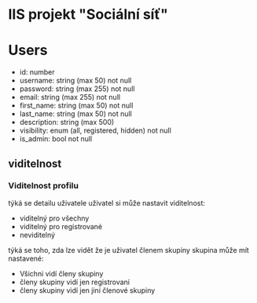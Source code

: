 # IIS projekt "Sociální síť"

# Users

-   id: number
-   username: string (max 50) not null
-   password: string (max 255) not null
-   email: string (max 255) not null
-   first_name: string (max 50) not null
-   last_name: string (max 50) not null
-   description: string (max 500)
-   visibility: enum (all, registered, hidden) not null
-   is_admin: bool not null

## viditelnost

### Viditelnost profilu

týká se detailu uživatele
uživatel si může nastavit viditelnost:

-   viditelný pro všechny
-   viditelný pro registrované
-   neviditelný

týká se toho, zda lze vidět že je uživatel členem skupiny
skupina může mít nastavené:

-   Všichni vidí členy skupiny
-   členy skupiny vidí jen registrovaní
-   členy skupiny vidí jen jiní členové skupiny

